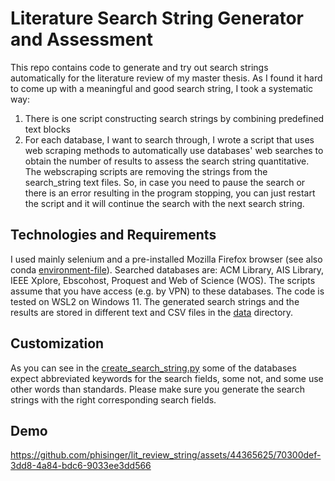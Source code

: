 # Literature Search String Generator and Assessment

This repo contains code to generate and try out search strings automatically for the literature review of my master thesis. As I found it hard to come up with a meaningful and good search string, I took a systematic way:

1. There is one script constructing search strings by combining predefined text blocks
2. For each database, I want to search through, I wrote a script that uses web scraping methods to automatically use databases' web searches to obtain the number of results to assess the search string quantitative.
   The webscraping scripts are removing the strings from the search_string text files. So, in case you need to pause the search or there is an error resulting in the program stopping, you can just restart the script and it will continue the search with the next search string.

## Technologies and Requirements

I used mainly selenium and a pre-installed Mozilla Firefox browser (see also conda [environment-file](environment.yml)). Searched databases are: ACM Library, AIS Library, IEEE Xplore, Ebscohost, Proquest and Web of Science (WOS). The scripts assume that you have access (e.g. by VPN) to these databases. The code is tested on WSL2 on Windows 11. The generated search strings and the results are stored in different text and CSV files in the [data](/data/) directory.

## Customization

As you can see in the [create_search_string.py](code/create_search_string.py) some of the databases expect abbreviated keywords for the search fields, some not, and some use other words than standards. Please make sure you generate the search strings with the right corresponding search fields.

## Demo
https://github.com/phisinger/lit_review_string/assets/44365625/70300def-3dd8-4a84-bdc6-9033ee3dd566


